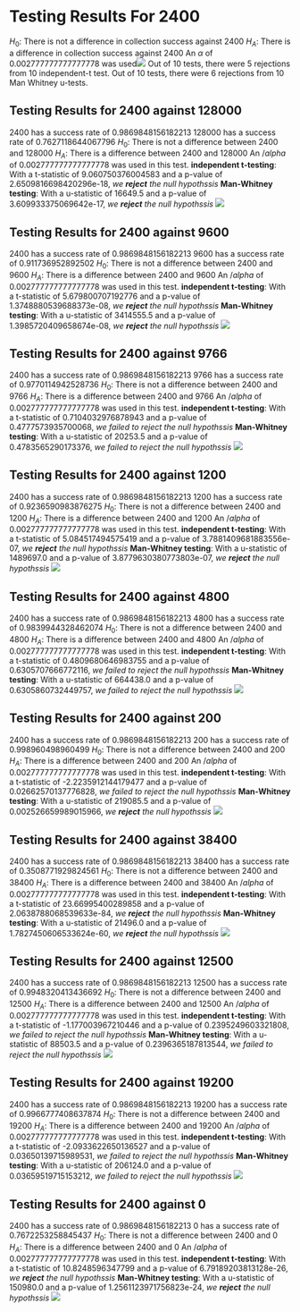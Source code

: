 # Testing Results For 2400 
$H_{0}$: There is not a difference in collection success against 2400 
$H_{A}$: There is a difference in collection success against 2400
An $\alpha$ of 0.002777777777777778 was used![](images/2400_against_all_SignalRate.png) 
Out of 10 tests, there were 5 rejections from 10 independent-t test.
Out of 10 tests, there were 6 rejections from 10 Man Whitney u-tests.
## Testing Results for 2400 against 128000 
2400 has a success rate of 0.9869848156182213
128000 has a success rate of 0.7627118644067796
$H_{0}$: There is not a difference between 2400 and 128000
$H_{A}$: There is a difference between 2400 and 128000
An $/alpha$ of 0.002777777777777778 was used in this test.
__independent t-testing__: With a t-statistic of 9.060750376004583 and a p-value of 2.6509816698420296e-18, _we **reject** the null hypothssis_
__Man-Whitney testing__: With a u-statistic of 16649.5 and a p-value of 3.609933375069642e-17, _we **reject** the null hypothssis_
![](images/2400_against_128000.png) 
## Testing Results for 2400 against 9600 
2400 has a success rate of 0.9869848156182213
9600 has a success rate of 0.911736952892502
$H_{0}$: There is not a difference between 2400 and 9600
$H_{A}$: There is a difference between 2400 and 9600
An $/alpha$ of 0.002777777777777778 was used in this test.
__independent t-testing__: With a t-statistic of 5.679800707192776 and a p-value of 1.3748880539688373e-08, _we **reject** the null hypothssis_
__Man-Whitney testing__: With a u-statistic of 3414555.5 and a p-value of 1.3985720409658674e-08, _we **reject** the null hypothssis_
![](images/2400_against_9600.png) 
## Testing Results for 2400 against 9766 
2400 has a success rate of 0.9869848156182213
9766 has a success rate of 0.9770114942528736
$H_{0}$: There is not a difference between 2400 and 9766
$H_{A}$: There is a difference between 2400 and 9766
An $/alpha$ of 0.002777777777777778 was used in this test.
__independent t-testing__: With a t-statistic of 0.7104032976878943 and a p-value of 0.4777573935700068, _we failed to reject the null hypothssis_
__Man-Whitney testing__: With a u-statistic of 20253.5 and a p-value of 0.4783565290173376, _we failed to reject the null hypothssis_
![](images/2400_against_9766.png) 
## Testing Results for 2400 against 1200 
2400 has a success rate of 0.9869848156182213
1200 has a success rate of 0.9236590983876275
$H_{0}$: There is not a difference between 2400 and 1200
$H_{A}$: There is a difference between 2400 and 1200
An $/alpha$ of 0.002777777777777778 was used in this test.
__independent t-testing__: With a t-statistic of 5.084517494575419 and a p-value of 3.7881409681883556e-07, _we **reject** the null hypothssis_
__Man-Whitney testing__: With a u-statistic of 1489697.0 and a p-value of 3.8779630380773803e-07, _we **reject** the null hypothssis_
![](images/2400_against_1200.png) 
## Testing Results for 2400 against 4800 
2400 has a success rate of 0.9869848156182213
4800 has a success rate of 0.9839944328462074
$H_{0}$: There is not a difference between 2400 and 4800
$H_{A}$: There is a difference between 2400 and 4800
An $/alpha$ of 0.002777777777777778 was used in this test.
__independent t-testing__: With a t-statistic of 0.4809680646983755 and a p-value of 0.6305707666772116, _we failed to reject the null hypothssis_
__Man-Whitney testing__: With a u-statistic of 664438.0 and a p-value of 0.6305860732449757, _we failed to reject the null hypothssis_
![](images/2400_against_4800.png) 
## Testing Results for 2400 against 200 
2400 has a success rate of 0.9869848156182213
200 has a success rate of 0.998960498960499
$H_{0}$: There is not a difference between 2400 and 200
$H_{A}$: There is a difference between 2400 and 200
An $/alpha$ of 0.002777777777777778 was used in this test.
__independent t-testing__: With a t-statistic of -2.2235912144179477 and a p-value of 0.02662570137776828, _we failed to reject the null hypothssis_
__Man-Whitney testing__: With a u-statistic of 219085.5 and a p-value of 0.002526659989015966, _we **reject** the null hypothssis_
![](images/2400_against_200.png) 
## Testing Results for 2400 against 38400 
2400 has a success rate of 0.9869848156182213
38400 has a success rate of 0.3508771929824561
$H_{0}$: There is not a difference between 2400 and 38400
$H_{A}$: There is a difference between 2400 and 38400
An $/alpha$ of 0.002777777777777778 was used in this test.
__independent t-testing__: With a t-statistic of 23.66995400289858 and a p-value of 2.0638788068539633e-84, _we **reject** the null hypothssis_
__Man-Whitney testing__: With a u-statistic of 21496.0 and a p-value of 1.7827450606533624e-60, _we **reject** the null hypothssis_
![](images/2400_against_38400.png) 
## Testing Results for 2400 against 12500 
2400 has a success rate of 0.9869848156182213
12500 has a success rate of 0.9948320413436692
$H_{0}$: There is not a difference between 2400 and 12500
$H_{A}$: There is a difference between 2400 and 12500
An $/alpha$ of 0.002777777777777778 was used in this test.
__independent t-testing__: With a t-statistic of -1.177003967210446 and a p-value of 0.2395249603321808, _we failed to reject the null hypothssis_
__Man-Whitney testing__: With a u-statistic of 88503.5 and a p-value of 0.2396365187813544, _we failed to reject the null hypothssis_
![](images/2400_against_12500.png) 
## Testing Results for 2400 against 19200 
2400 has a success rate of 0.9869848156182213
19200 has a success rate of 0.9966777408637874
$H_{0}$: There is not a difference between 2400 and 19200
$H_{A}$: There is a difference between 2400 and 19200
An $/alpha$ of 0.002777777777777778 was used in this test.
__independent t-testing__: With a t-statistic of -2.0933622650136527 and a p-value of 0.03650139715989531, _we failed to reject the null hypothssis_
__Man-Whitney testing__: With a u-statistic of 206124.0 and a p-value of 0.03659519715153212, _we failed to reject the null hypothssis_
![](images/2400_against_19200.png) 
## Testing Results for 2400 against 0 
2400 has a success rate of 0.9869848156182213
0 has a success rate of 0.7672253258845437
$H_{0}$: There is not a difference between 2400 and 0
$H_{A}$: There is a difference between 2400 and 0
An $/alpha$ of 0.002777777777777778 was used in this test.
__independent t-testing__: With a t-statistic of 10.8248596347799 and a p-value of 6.79189203813128e-26, _we **reject** the null hypothssis_
__Man-Whitney testing__: With a u-statistic of 150980.0 and a p-value of 1.2561123971756823e-24, _we **reject** the null hypothssis_
![](images/2400_against_0.png) 
